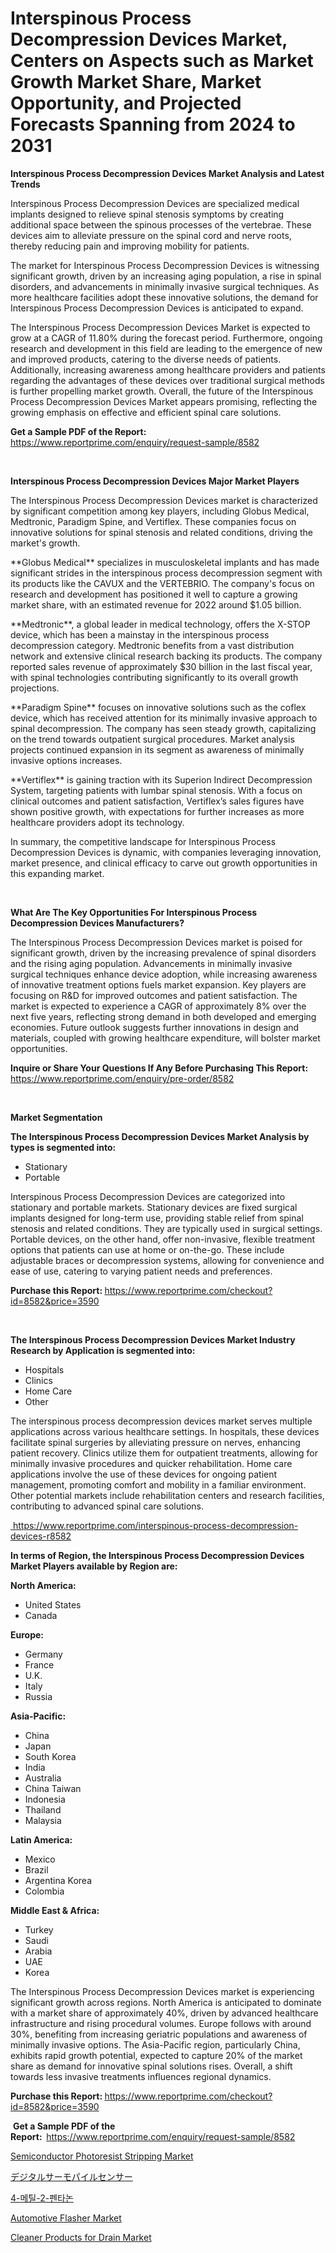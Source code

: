 <p><h1>Interspinous Process Decompression Devices Market, Centers on Aspects such as Market Growth Market Share, Market Opportunity, and Projected Forecasts Spanning from 2024 to 2031</h1></p><p><strong>Interspinous Process Decompression Devices Market Analysis and Latest Trends</strong></p>
<p><p>Interspinous Process Decompression Devices are specialized medical implants designed to relieve spinal stenosis symptoms by creating additional space between the spinous processes of the vertebrae. These devices aim to alleviate pressure on the spinal cord and nerve roots, thereby reducing pain and improving mobility for patients. </p><p>The market for Interspinous Process Decompression Devices is witnessing significant growth, driven by an increasing aging population, a rise in spinal disorders, and advancements in minimally invasive surgical techniques. As more healthcare facilities adopt these innovative solutions, the demand for Interspinous Process Decompression Devices is anticipated to expand. </p><p>The Interspinous Process Decompression Devices Market is expected to grow at a CAGR of 11.80% during the forecast period. Furthermore, ongoing research and development in this field are leading to the emergence of new and improved products, catering to the diverse needs of patients. Additionally, increasing awareness among healthcare providers and patients regarding the advantages of these devices over traditional surgical methods is further propelling market growth. Overall, the future of the Interspinous Process Decompression Devices Market appears promising, reflecting the growing emphasis on effective and efficient spinal care solutions.</p></p>
<p><strong>Get a Sample PDF of the Report:&nbsp;</strong> <a href="https://www.reportprime.com/enquiry/request-sample/8582">https://www.reportprime.com/enquiry/request-sample/8582</a></p>
<p>&nbsp;</p>
<p><strong>Interspinous Process Decompression Devices Major Market Players</strong></p>
<p><p>The Interspinous Process Decompression Devices market is characterized by significant competition among key players, including Globus Medical, Medtronic, Paradigm Spine, and Vertiflex. These companies focus on innovative solutions for spinal stenosis and related conditions, driving the market's growth.</p><p>**Globus Medical** specializes in musculoskeletal implants and has made significant strides in the interspinous process decompression segment with its products like the CAVUX and the VERTEBRIO. The company's focus on research and development has positioned it well to capture a growing market share, with an estimated revenue for 2022 around $1.05 billion.</p><p>**Medtronic**, a global leader in medical technology, offers the X-STOP device, which has been a mainstay in the interspinous process decompression category. Medtronic benefits from a vast distribution network and extensive clinical research backing its products. The company reported sales revenue of approximately $30 billion in the last fiscal year, with spinal technologies contributing significantly to its overall growth projections.</p><p>**Paradigm Spine** focuses on innovative solutions such as the coflex device, which has received attention for its minimally invasive approach to spinal decompression. The company has seen steady growth, capitalizing on the trend towards outpatient surgical procedures. Market analysis projects continued expansion in its segment as awareness of minimally invasive options increases.</p><p>**Vertiflex** is gaining traction with its Superion Indirect Decompression System, targeting patients with lumbar spinal stenosis. With a focus on clinical outcomes and patient satisfaction, Vertiflex’s sales figures have shown positive growth, with expectations for further increases as more healthcare providers adopt its technology.</p><p>In summary, the competitive landscape for Interspinous Process Decompression Devices is dynamic, with companies leveraging innovation, market presence, and clinical efficacy to carve out growth opportunities in this expanding market.</p></p>
<p>&nbsp;</p>
<p><strong>What Are The Key Opportunities For Interspinous Process Decompression Devices Manufacturers?</strong></p>
<p><p>The Interspinous Process Decompression Devices market is poised for significant growth, driven by the increasing prevalence of spinal disorders and the rising aging population. Advancements in minimally invasive surgical techniques enhance device adoption, while increasing awareness of innovative treatment options fuels market expansion. Key players are focusing on R&D for improved outcomes and patient satisfaction. The market is expected to experience a CAGR of approximately 8% over the next five years, reflecting strong demand in both developed and emerging economies. Future outlook suggests further innovations in design and materials, coupled with growing healthcare expenditure, will bolster market opportunities.</p></p>
<p><strong>Inquire or Share Your Questions If Any Before Purchasing This Report:</strong> <a href="https://www.reportprime.com/enquiry/pre-order/8582">https://www.reportprime.com/enquiry/pre-order/8582</a></p>
<p>&nbsp;</p>
<p><strong>Market Segmentation</strong></p>
<p><strong>The Interspinous Process Decompression Devices Market Analysis by types is segmented into:</strong></p>
<p><ul><li>Stationary</li><li>Portable</li></ul></p>
<p><p>Interspinous Process Decompression Devices are categorized into stationary and portable markets. Stationary devices are fixed surgical implants designed for long-term use, providing stable relief from spinal stenosis and related conditions. They are typically used in surgical settings. Portable devices, on the other hand, offer non-invasive, flexible treatment options that patients can use at home or on-the-go. These include adjustable braces or decompression systems, allowing for convenience and ease of use, catering to varying patient needs and preferences.</p></p>
<p><strong>Purchase this Report:&nbsp;</strong><a href="https://www.reportprime.com/checkout?id=8582&price=3590">https://www.reportprime.com/checkout?id=8582&price=3590</a></p>
<p>&nbsp;</p>
<p><strong>The Interspinous Process Decompression Devices Market Industry Research by Application is segmented into:</strong></p>
<p><ul><li>Hospitals</li><li>Clinics</li><li>Home Care</li><li>Other</li></ul></p>
<p><p>The interspinous process decompression devices market serves multiple applications across various healthcare settings. In hospitals, these devices facilitate spinal surgeries by alleviating pressure on nerves, enhancing patient recovery. Clinics utilize them for outpatient treatments, allowing for minimally invasive procedures and quicker rehabilitation. Home care applications involve the use of these devices for ongoing patient management, promoting comfort and mobility in a familiar environment. Other potential markets include rehabilitation centers and research facilities, contributing to advanced spinal care solutions.</p></p>
<p><a href="https://www.reportprime.com/interspinous-process-decompression-devices-r8582">&nbsp;https://www.reportprime.com/interspinous-process-decompression-devices-r8582</a></p>
<p><strong>In terms of Region, the Interspinous Process Decompression Devices Market Players available by Region are:</strong></p>
<p>
    <p> <strong> North America: </strong>
        <ul>
            <li>United States</li>
            <li>Canada</li>
        </ul>
        </p> 
    <p> <strong> Europe: </strong>
        <ul>
            <li>Germany</li>
            <li>France</li>
            <li>U.K.</li>
            <li>Italy</li>
            <li>Russia</li>
        </ul>
        </p> 
    <p> <strong> Asia-Pacific: </strong>
        <ul>
            <li>China</li>
            <li>Japan</li>
            <li>South Korea</li>
            <li>India</li>
            <li>Australia</li>
            <li>China Taiwan</li>
            <li>Indonesia</li>
            <li>Thailand</li>
            <li>Malaysia</li>
        </ul>
        </p> 
    <p> <strong> Latin America: </strong>
        <ul>
            <li>Mexico</li>
            <li>Brazil</li>
            <li>Argentina Korea</li>
            <li>Colombia</li>
        </ul>
        </p> 
    <p> <strong> Middle East & Africa: </strong>
        <ul>
            <li>Turkey</li>
            <li>Saudi</li>
            <li>Arabia</li>
            <li>UAE</li>
            <li>Korea</li>
        </ul>
    </p>
    </p>
<p><p>The Interspinous Process Decompression Devices market is experiencing significant growth across regions. North America is anticipated to dominate with a market share of approximately 40%, driven by advanced healthcare infrastructure and rising procedural volumes. Europe follows with around 30%, benefiting from increasing geriatric populations and awareness of minimally invasive options. The Asia-Pacific region, particularly China, exhibits rapid growth potential, expected to capture 20% of the market share as demand for innovative spinal solutions rises. Overall, a shift towards less invasive treatments influences regional dynamics.</p></p>
<p><strong>Purchase this Report: </strong><a href="https://www.reportprime.com/checkout?id=8582&price=3590">https://www.reportprime.com/checkout?id=8582&price=3590</a></p>
<p>&nbsp;<strong>Get a Sample PDF of the Report:&nbsp;&nbsp;</strong><a href="https://www.reportprime.com/enquiry/request-sample/8582">https://www.reportprime.com/enquiry/request-sample/8582</a></p>
<p><strong></strong></p>
<p><p><a href="https://medium.com/@daveblock08/what-is-semiconductor-photoresist-stripping-market-4521382b64b8">Semiconductor Photoresist Stripping Market</a></p><p><a href="https://medium.com/@maudabbott7/digital-thermopile-sensor-market-%E3%81%AF-%E3%82%B3%E3%82%B9%E3%83%88%E7%AE%A1%E7%90%86%E3%81%A8%E5%8A%B9%E7%8E%87%E5%90%91%E4%B8%8A%E3%82%92%E5%84%AA%E5%85%88%E3%81%97%E3%81%BE%E3%81%99-%E3%81%95%E3%82%89%E3%81%AB-%E5%A0%B1%E5%91%8A%E6%9B%B8%E3%81%AF%E5%B8%82%E5%A0%B4%E3%81%AE%E9%9C%80%E8%A6%81%E9%9D%A2%E3%81%A8%E4%BE%9B%E7%B5%A6%E9%9D%A2%E3%81%AE%E4%B8%A1%E6%96%B9%E3%82%92%E3%82%AB%E3%83%90%E3%83%BC%E3%81%97%E3%81%A6%E3%81%84%E3%81%BE%E3%81%99-digital-7fb1a91a336d">デジタルサーモパイルセンサー</a></p><p><a href="https://medium.com/@christorpherpfannerstill5436/4-methyl-2-pentanone-market-%EC%9D%98-%EA%B8%80%EB%A1%9C%EB%B2%8C-%EC%8B%9C%EC%9E%A5-%EA%B0%9C%EC%9A%94%EB%8A%94-%EC%A0%84-%EC%84%B8%EA%B3%84-%EB%B0%8F-%EC%A3%BC%EC%9A%94-%EC%8B%9C%EC%9E%A5%EC%9D%98-%EC%82%B0%EC%97%85%EC%97%90-%EC%98%81%ED%96%A5%EC%9D%84-%EB%AF%B8%EC%B9%98%EB%8A%94-%EC%A3%BC%EC%9A%94-%ED%8A%B8%EB%A0%8C%EB%93%9C%EC%97%90-%EB%8C%80%ED%95%9C-%EB%8F%85%ED%8A%B9%ED%95%9C-%EA%B4%80%EC%A0%90%EC%9D%84-%EC%A0%9C%EA%B3%B5%ED%95%A9%EB%8B%88%EB%8B%A4-d3b3af6f08b6">4-메틸-2-펜타논</a></p><p><a href="https://www.linkedin.com/pulse/automotive-flasher-market-size-growing-cagr-109-report-pxvqc?trackingId=uJwtLXAkSDqIFs0IjZITrw%3D%3D">Automotive Flasher Market</a></p><p><a href="https://issuu.com/reportprime-2/docs/cleaner-products-for-drain-market-s_e7ca2319c55ad6">Cleaner Products for Drain Market</a></p></p>